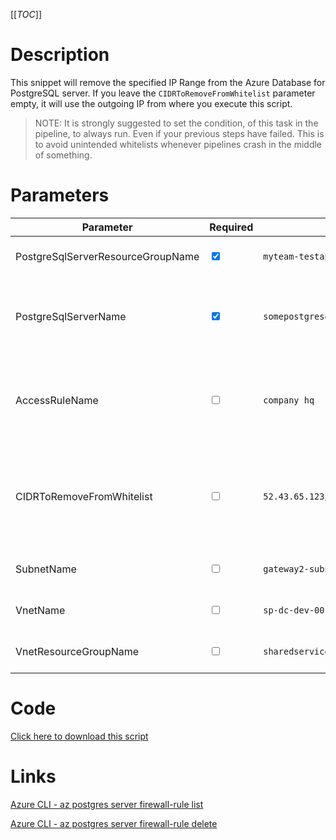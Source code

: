 [[_TOC_]]

# Description

This snippet will remove the specified IP Range from the Azure Database for PostgreSQL server. If you leave the `CIDRToRemoveFromWhitelist` parameter empty, it will use the outgoing IP from where you execute this script.

> NOTE: It is strongly suggested to set the condition, of this task in the pipeline, to always run. Even if your previous steps have failed. This is to avoid unintended whitelists whenever pipelines crash in the middle of something.

# Parameters

| Parameter                         | Required                        | Example Value                                    | Description                                                                                                                                                                                                                                                           |
| --------------------------------- | ------------------------------- | ------------------------------------------------ | --------------------------------------------------------------------------------------------------------------------------------------------------------------------------------------------------------------------------------------------------------------------- |
| PostgreSqlServerResourceGroupName | <input type="checkbox" checked> | `myteam-testapi-$(Release.EnvironmentName)`      | The name of the resource group the PostgreSQL Server is in                                                                                                                                                                                                            |
| PostgreSqlServerName              | <input type="checkbox" checked> | `somepostgresqlserver$(Release.EnvironmentName)` | The name for the PostgreSQL Server resource. It's recommended to use just alphanumerical characters without hyphens etc.                                                                                                                                              |
| AccessRuleName                    | <input type="checkbox">         | `company hq`                                     | You can delete an accessrule based on it's rulename. If you leave this empty, it will take the `CIDRToRemoveFromWhitelist` to delete the IP address/range.                                                                                                            |
| CIDRToRemoveFromWhitelist         | <input type="checkbox">         | `52.43.65.123/32`                                | IP range in [CIDR](https://en.wikipedia.org/wiki/Classless_Inter-Domain_Routing) notation that should be removed from the whitelist. If you leave this value empty, it will use the machine's outbound `/32` ip (the machine where you are running this script from). |
| SubnetName                        | <input type="checkbox">         | `gateway2-subnet`                                | The name of the subnet you want to remove from the whitelist.                                                                                                                                                                                                         |
| VnetName                          | <input type="checkbox">         | `sp-dc-dev-001-vnet`                             | The vnetname of the subnet you want to remove from the whitelist.                                                                                                                                                                                                     |
| VnetResourceGroupName             | <input type="checkbox">         | `sharedservices-rg`                              | The VnetResourceGroupName your Vnet resides in.                                                                                                                                                                                                                       |

# Code

[Click here to download this script](../../../../src/PostgreSQL/Remove-IP-Whitelist-from-PostgreSQL.ps1)

# Links

[Azure CLI - az postgres server firewall-rule list](https://docs.microsoft.com/en-us/cli/azure/postgres/server/firewall-rule?view=azure-cli-latest#az_postgres_server_firewall_rule_list)

[Azure CLI - az postgres server firewall-rule delete](https://docs.microsoft.com/en-us/cli/azure/postgres/server/firewall-rule?view=azure-cli-latest#az_postgres_server_firewall_rule_delete)
